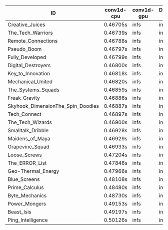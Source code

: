 |ID|conv1d-cpu|conv1d-gpu|DWSPConv2D-gpu|gemm-gpu|avg|
|-|-|-|-|-|-|
|Creative_Juices|0.46705s|infs|infs|4.47941s|infs|
|The_Tech_Warriors|0.46739s|infs|infs|4.46792s|infs|
|Remote_Connections|0.46788s|infs|infs|4.47599s|infs|
|Pseudo_Boom|0.46797s|infs|infs|4.46518s|infs|
|Fully_Developed|0.46799s|infs|infs|4.47207s|infs|
|Digital_Destroyers|0.46800s|infs|infs|4.43725s|infs|
|Key_to_Innovation|0.46818s|infs|infs|4.43561s|infs|
|Mechanical_United|0.46820s|infs|infs|4.47586s|infs|
|The_Systems_Squads|0.46859s|infs|infs|4.49311s|infs|
|Freak_Gravity|0.46886s|infs|infs|4.48838s|infs|
|Skyhook_DimensionThe_Spin_Doodles|0.46887s|infs|infs|4.48515s|infs|
|Tech_Connect|0.46897s|infs|infs|4.48641s|infs|
|The_Tech_Wizards|0.46900s|infs|infs|4.48610s|infs|
|Smalltalk_Dribble|0.46928s|infs|infs|4.44392s|infs|
|Maidens_of_Maya|0.46929s|infs|infs|4.46953s|infs|
|Grapevine_Squad|0.46933s|infs|infs|4.46519s|infs|
|Loose_Screws|0.47204s|infs|infs|4.59381s|infs|
|The_ERROR_List|0.47846s|infs|infs|4.76734s|infs|
|Geo-Thermal_Energy|0.47966s|infs|infs|4.74132s|infs|
|Blue_Screens|0.48108s|infs|infs|4.76347s|infs|
|Prime_Calculus|0.48480s|infs|infs|4.72287s|infs|
|Byte_Mechanics|0.48730s|infs|infs|4.46567s|infs|
|Power_Mongers|0.49153s|infs|infs|4.75766s|infs|
|Beast_Isis|0.49197s|infs|infs|4.73586s|infs|
|Ping_Intelligence|0.50126s|infs|infs|4.73347s|infs|
